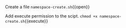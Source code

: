 Create a file `namespace-create.sh`{{open}}

Add execute permission to the scipt.
`chmod +x namespace-create.sh`{{execute}}
